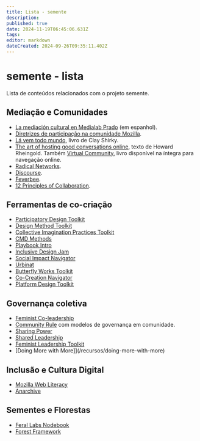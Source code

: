 ```yaml
---
title: Lista - semente
description: 
published: true
date: 2024-11-19T06:45:06.631Z
tags: 
editor: markdown
dateCreated: 2024-09-26T09:35:11.402Z
---
```


# semente - lista

Lista de conteúdos relacionados com o projeto semente.

## Mediação e Comunidades

- [La mediación cultural en Medialab Prado](/recursos/mediacion-cultural-medialab-prado) (em espanhol).
- [Diretrizes de participação na comunidade Mozilla](/recursos/diretrizes-participacao-mozilla).
- [Lá vem todo mundo](/recursos/la-vem-todo-mundo), livro de Clay Shirky.
- [The art of hosting good conversations online](/recursos/art-hosting-conversations-online), texto de Howard Rheingold. Também [Virtual Community](/recursos/virtual-community), livro disponível na íntegra para navegação online.
- [Radical Networks](/recursos/radical-networks).
- [Discourse](/recursos/discourse).
- [Feverbee](/recursos/feverbee).
- [12 Principles of Collaboration](/recursos/12-principles-collaboration).

## Ferramentas de co-criação

- [Participatory Design Toolkit](/recursos/participatory-design-toolkit)
- [Design Method Toolkit](/recursos/design-method-toolkit)
- [Collective Imagination Practices Toolkit](/recursos/collective-imagination-practices)
- [CMD Methods](/recursos/cmd-methods)
- [Playbook Intro](/recursos/playbook-intro)
- [Inclusive Design Jam](/recursos/inclusive-design-jam)
- [Social Impact Navigator](/recursos/social-impact-navigator)
- [Urbinat](/recursos/urbinat)
- [Butterfly Works Toolkit](/recursos/butterfly-works-toolkit)
- [Co-Creation Navigator](/recursos/co-creation-navigator)
- [Platform Design Toolkit](/recursos/platform-design-toolkit)


## Governança coletiva

- [Feminist Co-leadership](/recursos/feminist-co-leadership)
- [Community Rule](/recursos/community-rule) com modelos de governança em comunidade.
- [Sharing Power](/recursos/sharing-power)
- [Shared Leadership](/recursos/shared-leadership)
- [Feminist Leadership Toolkit](/recursos/feminist-leadership-toolkit)
- [Doing More with More]](/recursos/doing-more-with-more)

## Inclusão e Cultura Digital

- [Mozilla Web Literacy](/recursos/mozilla-web-literacy)
- [Anarchive](/recursos/anarchive)


## Sementes e Florestas

- [Feral Labs Nodebook](/recursos/feral-labs-nodebook)
- [Forest Framework](/recursos/forest-framework)


